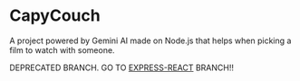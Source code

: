 # CapyCouch
A project powered by Gemini AI made on Node.js that helps when picking a film to watch with someone.

DEPRECATED BRANCH. GO TO [EXPRESS-REACT](https://github.com/TiagoGonM/CapyCouch/tree/express-react) BRANCH!!
